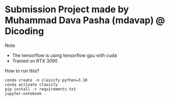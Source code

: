 # Submission Project made by Muhammad Dava Pasha (mdavap) @ Dicoding

Note
- The tensorflow is using tensorflow gpu with cuda
- Trained on RTX 3090

How to run this?
```
conda create -n classify python=3.10
conda activate classify
pip install -r requirements.txt
jupyter-notebook .
```